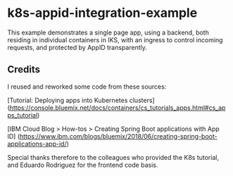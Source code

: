 # k8s-appid-integration-example
This example demonstrates a single page app, using a backend, both residing in individual containers in IKS, with an ingress to control incoming requests, and protected by AppID transparently.

## Credits
I reused and reworked some code from these sources:

[Tutorial: Deploying apps into Kubernetes clusters] (https://console.bluemix.net/docs/containers/cs_tutorials_apps.html#cs_apps_tutorial)

[IBM Cloud Blog > How-tos > Creating Spring Boot applications with App ID] (https://www.ibm.com/blogs/bluemix/2018/06/creating-spring-boot-applications-app-id/)

Special thanks therefore to the colleagues who provided the K8s tutorial, and Eduardo Rodriguez for the frontend code basis.
